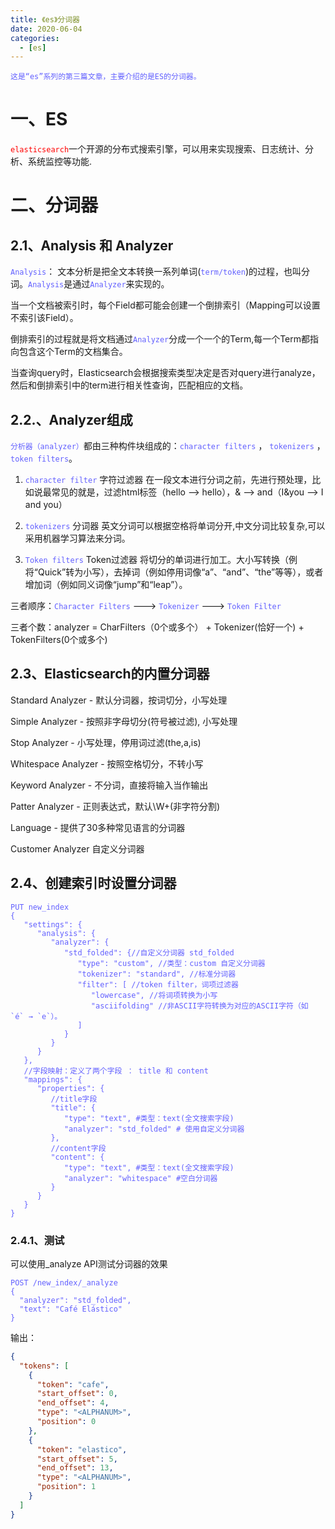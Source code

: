 ```yaml
---
title: 《es》分词器
date: 2020-06-04
categories:
  - [es]
---
```


    这是“es”系列的第三篇文章，主要介绍的是ES的分词器。

<style>
.my-code {
   color: green;
}
.orange {
   color: rgb(255, 53, 2)
}
.red {
   color: red
}
code {
   color: #6260ff;
}
</style>

# 一、ES

<code class="red">elasticsearch</code>一个开源的分布式搜索引擎，可以用来实现搜索、日志统计、分析、系统监控等功能.

<!-- more -->

# 二、分词器

## 2.1、Analysis 和 Analyzer
`Analysis`： 文本分析是把全文本转换一系列单词(`term/token`)的过程，也叫分词。`Analysis`是通过`Analyzer`来实现的。

当一个文档被索引时，每个Field都可能会创建一个倒排索引（Mapping可以设置不索引该Field）。

倒排索引的过程就是将文档通过`Analyzer`分成一个一个的Term,每一个Term都指向包含这个Term的文档集合。

当查询query时，Elasticsearch会根据搜索类型决定是否对query进行analyze，然后和倒排索引中的term进行相关性查询，匹配相应的文档。

## 2.2.、Analyzer组成
`分析器（analyzer）`都由三种构件块组成的：`character filters` ， `tokenizers` ， `token filters`。

1) `character filter` 字符过滤器
在一段文本进行分词之前，先进行预处理，比如说最常见的就是，过滤html标签（<span>hello<span> --> hello），& --> and（I&you --> I and you）

2) `tokenizers` 分词器
英文分词可以根据空格将单词分开,中文分词比较复杂,可以采用机器学习算法来分词。

3) `Token filters` Token过滤器
将切分的单词进行加工。大小写转换（例将“Quick”转为小写），去掉词（例如停用词像“a”、“and”、“the”等等），或者增加词（例如同义词像“jump”和“leap”）。

三者顺序：`Character Filters` ---> `Tokenizer` ---> `Token Filter`

三者个数：analyzer = CharFilters（0个或多个） + Tokenizer(恰好一个) + TokenFilters(0个或多个)

## 2.3、Elasticsearch的内置分词器
Standard Analyzer - 默认分词器，按词切分，小写处理

Simple Analyzer - 按照非字母切分(符号被过滤), 小写处理

Stop Analyzer - 小写处理，停用词过滤(the,a,is)

Whitespace Analyzer - 按照空格切分，不转小写

Keyword Analyzer - 不分词，直接将输入当作输出

Patter Analyzer - 正则表达式，默认\W+(非字符分割)

Language - 提供了30多种常见语言的分词器

Customer Analyzer 自定义分词器

## 2.4、创建索引时设置分词器
```
PUT new_index
{
   "settings": {
      "analysis": {
         "analyzer": {
            "std_folded": {//自定义分词器 std_folded
               "type": "custom", //类型：custom 自定义分词器
               "tokenizer": "standard", //标准分词器
               "filter": [ //token filter，词项过滤器
                  "lowercase", //将词项转换为小写
                  "asciifolding" //非ASCII字符转换为对应的ASCII字符（如 `é` → `e`）。
               ]
            }
         }
      }
   },
   //字段映射：定义了两个字段 ： title 和 content
   "mappings": {
      "properties": {
         //title字段
         "title": {
            "type": "text", #类型：text(全文搜索字段)
            "analyzer": "std_folded" # 使用自定义分词器
         },
         //content字段
         "content": {
            "type": "text", #类型：text(全文搜索字段)
            "analyzer": "whitespace" #空白分词器
         }
      }
   }
}
```

### 2.4.1、测试
可以使用_analyze API测试分词器的效果
```
POST /new_index/_analyze
{
  "analyzer": "std_folded",
  "text": "Café Elástico"
}
```
输出：
```JSON
{
  "tokens": [
    {
      "token": "cafe",
      "start_offset": 0,
      "end_offset": 4,
      "type": "<ALPHANUM>",
      "position": 0
    },
    {
      "token": "elastico",
      "start_offset": 5,
      "end_offset": 13,
      "type": "<ALPHANUM>",
      "position": 1
    }
  ]
}
```